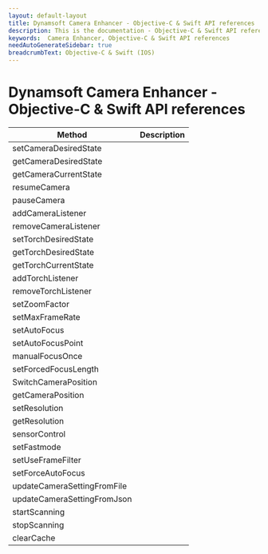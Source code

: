 ```yaml
---
layout: default-layout
title: Dynamsoft Camera Enhancer - Objective-C & Swift API references
description: This is the documentation - Objective-C & Swift API references page of Dynamsoft Camera Enhancer.
keywords:  Camera Enhancer, Objective-C & Swift API references
needAutoGenerateSidebar: true
breadcrumbText: Objective-C & Swift (IOS)
---
```


# Dynamsoft Camera Enhancer - Objective-C & Swift API references

| Method | Description |
|-----------------|---------------|
| setCameraDesiredState |  |
| getCameraDesiredState |  |
| getCameraCurrentState |  |
| resumeCamera |  |
| pauseCamera |  |
| addCameraListener |  |
| removeCameraListener |  |
| setTorchDesiredState |  |
| getTorchDesiredState |  |
| getTorchCurrentState |  |
| addTorchListener |  |
| removeTorchListener |  |
| setZoomFactor |  |
| setMaxFrameRate |  |
| setAutoFocus |  |
| setAutoFocusPoint |  |
| manualFocusOnce |  |
| setForcedFocusLength |  |
| SwitchCameraPosition |  |
| getCameraPosition |  |
| setResolution |  |
| getResolution |  |
| sensorControl |  |
| setFastmode |  |
| setUseFrameFilter |  |
| setForceAutoFocus |  |
| updateCameraSettingFromFile |  |
| updateCameraSettingFromJson |  |
| startScanning |  |
| stopScanning |  |
| clearCache |  |
